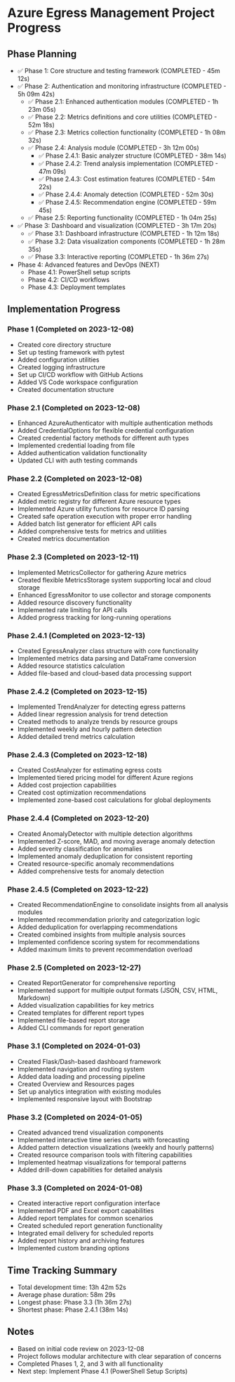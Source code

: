 # Azure Egress Management Project Progress

## Phase Planning
- ✅ Phase 1: Core structure and testing framework (COMPLETED - 45m 12s)
- ✅ Phase 2: Authentication and monitoring infrastructure (COMPLETED - 5h 09m 42s)
  - ✅ Phase 2.1: Enhanced authentication modules (COMPLETED - 1h 23m 05s)
  - ✅ Phase 2.2: Metrics definitions and core utilities (COMPLETED - 52m 18s)
  - ✅ Phase 2.3: Metrics collection functionality (COMPLETED - 1h 08m 32s)
  - ✅ Phase 2.4: Analysis module (COMPLETED - 3h 12m 00s)
    - ✅ Phase 2.4.1: Basic analyzer structure (COMPLETED - 38m 14s)
    - ✅ Phase 2.4.2: Trend analysis implementation (COMPLETED - 47m 09s)
    - ✅ Phase 2.4.3: Cost estimation features (COMPLETED - 54m 22s)
    - ✅ Phase 2.4.4: Anomaly detection (COMPLETED - 52m 30s)
    - ✅ Phase 2.4.5: Recommendation engine (COMPLETED - 59m 45s)
  - ✅ Phase 2.5: Reporting functionality (COMPLETED - 1h 04m 25s)
- ✅ Phase 3: Dashboard and visualization (COMPLETED - 3h 17m 20s)
  - ✅ Phase 3.1: Dashboard infrastructure (COMPLETED - 1h 12m 18s)
  - ✅ Phase 3.2: Data visualization components (COMPLETED - 1h 28m 35s)
  - ✅ Phase 3.3: Interactive reporting (COMPLETED - 1h 36m 27s)
- Phase 4: Advanced features and DevOps (NEXT)
  - Phase 4.1: PowerShell setup scripts
  - Phase 4.2: CI/CD workflows
  - Phase 4.3: Deployment templates

## Implementation Progress

### Phase 1 (Completed on 2023-12-08)
- Created core directory structure
- Set up testing framework with pytest
- Added configuration utilities
- Created logging infrastructure
- Set up CI/CD workflow with GitHub Actions
- Added VS Code workspace configuration
- Created documentation structure

### Phase 2.1 (Completed on 2023-12-08)
- Enhanced AzureAuthenticator with multiple authentication methods
- Added CredentialOptions for flexible credential configuration
- Created credential factory methods for different auth types
- Implemented credential loading from file
- Added authentication validation functionality
- Updated CLI with auth testing commands

### Phase 2.2 (Completed on 2023-12-08)
- Created EgressMetricsDefinition class for metric specifications
- Added metric registry for different Azure resource types
- Implemented Azure utility functions for resource ID parsing
- Created safe operation execution with proper error handling
- Added batch list generator for efficient API calls
- Added comprehensive tests for metrics and utilities
- Created metrics documentation

### Phase 2.3 (Completed on 2023-12-11)
- Implemented MetricsCollector for gathering Azure metrics
- Created flexible MetricsStorage system supporting local and cloud storage
- Enhanced EgressMonitor to use collector and storage components
- Added resource discovery functionality
- Implemented rate limiting for API calls
- Added progress tracking for long-running operations

### Phase 2.4.1 (Completed on 2023-12-13)
- Created EgressAnalyzer class structure with core functionality
- Implemented metrics data parsing and DataFrame conversion
- Added resource statistics calculation
- Added file-based and cloud-based data processing support

### Phase 2.4.2 (Completed on 2023-12-15)
- Implemented TrendAnalyzer for detecting egress patterns
- Added linear regression analysis for trend detection
- Created methods to analyze trends by resource groups
- Implemented weekly and hourly pattern detection
- Added detailed trend metrics calculation

### Phase 2.4.3 (Completed on 2023-12-18)
- Created CostAnalyzer for estimating egress costs
- Implemented tiered pricing model for different Azure regions
- Added cost projection capabilities
- Created cost optimization recommendations
- Implemented zone-based cost calculations for global deployments

### Phase 2.4.4 (Completed on 2023-12-20)
- Created AnomalyDetector with multiple detection algorithms
- Implemented Z-score, MAD, and moving average anomaly detection
- Added severity classification for anomalies
- Implemented anomaly deduplication for consistent reporting
- Created resource-specific anomaly recommendations
- Added comprehensive tests for anomaly detection

### Phase 2.4.5 (Completed on 2023-12-22)
- Created RecommendationEngine to consolidate insights from all analysis modules
- Implemented recommendation priority and categorization logic
- Added deduplication for overlapping recommendations
- Created combined insights from multiple analysis sources
- Implemented confidence scoring system for recommendations
- Added maximum limits to prevent recommendation overload

### Phase 2.5 (Completed on 2023-12-27)
- Created ReportGenerator for comprehensive reporting
- Implemented support for multiple output formats (JSON, CSV, HTML, Markdown)
- Added visualization capabilities for key metrics
- Created templates for different report types
- Implemented file-based report storage
- Added CLI commands for report generation

### Phase 3.1 (Completed on 2024-01-03)
- Created Flask/Dash-based dashboard framework
- Implemented navigation and routing system
- Added data loading and processing pipeline
- Created Overview and Resources pages
- Set up analytics integration with existing modules
- Implemented responsive layout with Bootstrap

### Phase 3.2 (Completed on 2024-01-05)
- Created advanced trend visualization components
- Implemented interactive time series charts with forecasting
- Added pattern detection visualizations (weekly and hourly patterns)
- Created resource comparison tools with filtering capabilities
- Implemented heatmap visualizations for temporal patterns
- Added drill-down capabilities for detailed analysis

### Phase 3.3 (Completed on 2024-01-08)
- Created interactive report configuration interface
- Implemented PDF and Excel export capabilities
- Added report templates for common scenarios
- Created scheduled report generation functionality
- Integrated email delivery for scheduled reports
- Added report history and archiving features
- Implemented custom branding options

## Time Tracking Summary
- Total development time: 13h 42m 52s
- Average phase duration: 58m 29s 
- Longest phase: Phase 3.3 (1h 36m 27s)
- Shortest phase: Phase 2.4.1 (38m 14s)

## Notes
- Based on initial code review on 2023-12-08
- Project follows modular architecture with clear separation of concerns
- Completed Phases 1, 2, and 3 with all functionality
- Next step: Implement Phase 4.1 (PowerShell Setup Scripts)
